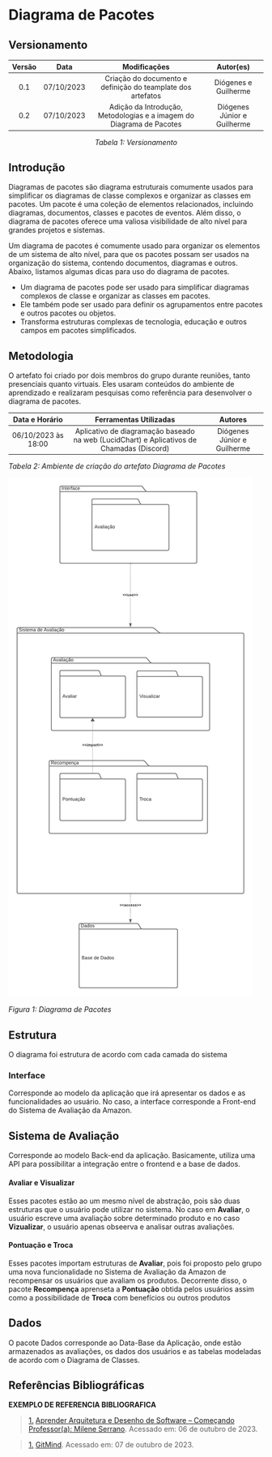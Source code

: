 # Diagrama de Pacotes


## Versionamento
<center>

| **Versão** | **Data** | **Modificações** | **Autor(es)** |
| :--: | :--: | :--: | :--: |
| 0.1 | 07/10/2023 | Criação do documento e definição do teamplate dos artefatos | Diógenes e Guilherme |
| 0.2 | 07/10/2023 | Adição da Introdução, Metodologias e a imagem do Diagrama de Pacotes | Diógenes Júnior e Guilherme |

*Tabela 1: Versionamento*

</center>


## Introdução

Diagramas de pacotes são diagrama estruturais comumente usados para simplificar os diagramas de classe complexos e organizar as classes em pacotes. Um pacote é uma coleção de elementos relacionados, incluindo diagramas, documentos, classes e pacotes de eventos. Além disso, o diagrama de pacotes oferece uma valiosa visibilidade de alto nível para grandes projetos e sistemas.

Um diagrama de pacotes é comumente usado para organizar os elementos de um sistema de alto nível, para que os pacotes possam ser usados ​​na organização do sistema, contendo documentos, diagramas e outros. Abaixo, listamos algumas dicas para uso do diagrama de pacotes.

- Um diagrama de pacotes pode ser usado para simplificar diagramas complexos de classe e organizar as classes em pacotes.
- Ele também pode ser usado para definir os agrupamentos entre pacotes e outros pacotes ou objetos.
- Transforma estruturas complexas de tecnologia, educação e outros campos em pacotes simplificados.

## Metodologia

O artefato foi criado por dois membros do grupo durante reuniões, tanto presenciais quanto virtuais. Eles usaram conteúdos do ambiente de aprendizado e realizaram pesquisas como referência para desenvolver o diagrama de pacotes.

| **Data e Horário** | **Ferramentas Utilizadas** | **Autores** |
| :--: | :--: | :--: |
| 06/10/2023 às 18:00 | Aplicativo de diagramação baseado na web (LucidChart) e Aplicativos de Chamadas (Discord) | Diógenes Júnior e Guilherme |

*Tabela 2: Ambiente de criação do artefato Diagrama de Pacotes*

![Diagrama-de-Pacote](../../../Assets/Modelagem/Diagrama_de_Pacotes.png)

*Figura 1: Diagrama de Pacotes*

## Estrutura

O diagrama foi estrutura de acordo com cada camada do sistema

### Interface

Corresponde ao modelo da aplicação que irá apresentar os dados e as funcionalidades ao usuário. No caso, a interface corresponde a Front-end do Sistema de Avaliação da Amazon.

## Sistema de Avaliação

Corresponde ao modelo Back-end da aplicação. Basicamente, utiliza uma API para possibilitar a integração entre o frontend e a base de dados.

#### Avaliar e Visualizar

Esses pacotes estão ao um mesmo nível de abstração, pois são duas estruturas que o usuário pode utilizar no sistema. No caso em **Avaliar**, o usuário escreve uma avaliação sobre determinado produto e no caso **Vizualizar**, o usuário apenas obseerva e analisar outras avaliações.

#### Pontuação e Troca

Esses pacotes importam estruturas de **Avaliar**, pois foi proposto pelo grupo uma nova funcionalidade no Sistema de Avaliação da Amazon de recompensar os usuários que avaliam os produtos. Decorrente disso, o pacote **Recompença** aprenseta a **Pontuação** obtida pelos usuários assim como a possibilidade de **Troca** com benefícios ou outros produtos

## Dados

O pacote Dados corresponde ao Data-Base da Aplicação, onde estão armazenados as avaliações, os dados dos usuários e as tabelas modeladas de acordo com o Diagrama de Classes.

## Referências Bibliográficas
**EXEMPLO DE REFERENCIA BIBLIOGRAFICA**
> <a id="FTF1Ref" href="#FTF1">1.</a> [Aprender Arquitetura e Desenho de Software – Começando Professor(a): Milene Serrano](https://aprender3.unb.br/course/view.php?id=19535&section=1). Acessado em: 06 de outubro de 2023.

> <a id="FTF1Ref" href="#FTF1">1.</a> [GitMind](https://gitmind.com/pt/diagrama-de-pacotes.html). Acessado em: 07 de outubro de 2023.